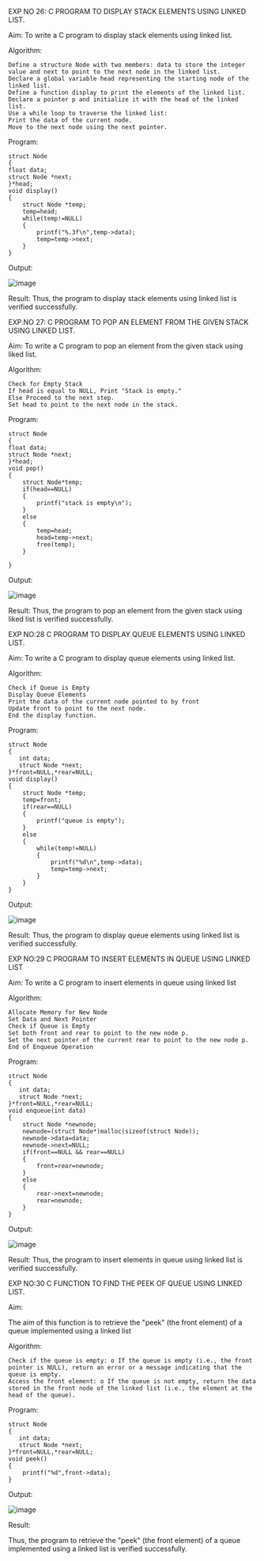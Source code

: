 EXP NO 26: C PROGRAM TO DISPLAY STACK ELEMENTS USING LINKED LIST.

Aim: To write a C program to display stack elements using linked list.

Algorithm:
```
Define a structure Node with two members: data to store the integer value and next to point to the next node in the linked list.
Declare a global variable head representing the starting node of the linked list.
Define a function display to print the elements of the linked list.
Declare a pointer p and initialize it with the head of the linked list.
Use a while loop to traverse the linked list:
Print the data of the current node.
Move to the next node using the next pointer.
```
Program:
```
struct Node   
{  
float data;  
struct Node *next;  
}*head;  
void display()  
{  
    struct Node *temp;
    temp=head;
    while(temp!=NULL)
    {
        printf("%.3f\n",temp->data);
        temp=temp->next;
    }
}
```

Output:

![image](https://github.com/user-attachments/assets/4fe3bf47-e98a-4192-8684-df6b173760a0)

Result: Thus, the program to display stack elements using linked list is verified successfully.

EXP.NO 27: C PROGRAM TO POP AN ELEMENT FROM THE GIVEN STACK USING LINKED LIST.

Aim: To write a C program to pop an element from the given stack using liked list.

Algorithm:
```
Check for Empty Stack
If head is equal to NULL, Print "Stack is empty."
Else Proceed to the next step.
Set head to point to the next node in the stack.
```
Program:
```
struct Node   
{  
float data;  
struct Node *next;  
}*head;  
void pop()
{
    struct Node*temp;
    if(head==NULL)
    {
        printf("stack is empty\n");
    }
    else
    {
        temp=head;
        head=temp->next;
        free(temp);
    }
    
}
```
Output:

![image](https://github.com/user-attachments/assets/0fb0f6d5-3311-4434-bd85-36ca0c729936)


Result: Thus, the program to pop an element from the given stack using liked list is verified successfully.

EXP NO:28 C PROGRAM TO DISPLAY QUEUE ELEMENTS USING LINKED LIST. 

Aim: To write a C program to display queue elements using linked list. 

Algorithm:
```
Check if Queue is Empty
Display Queue Elements
Print the data of the current node pointed to by front
Update front to point to the next node.
End the display function.
```
Program:
```
struct Node
{
   int data;
   struct Node *next;
}*front=NULL,*rear=NULL;
void display()
{
    struct Node *temp;
    temp=front;
    if(rear==NULL)
    {
        printf("queue is empty");
    }
    else
    {
        while(temp!=NULL)
        {
            printf("%d\n",temp->data);
            temp=temp->next;
        }
    }
}
```
Output:

![image](https://github.com/user-attachments/assets/b6468b34-bd70-461a-a19a-b14c3a4984cb)

Result: Thus, the program to display queue elements using linked list is verified successfully.

EXP NO:29 C PROGRAM TO INSERT ELEMENTS IN QUEUE USING LINKED LIST

Aim: To write a C program to insert elements in queue using linked list

Algorithm:
```
Allocate Memory for New Node
Set Data and Next Pointer
Check if Queue is Empty
Set both front and rear to point to the new node p.
Set the next pointer of the current rear to point to the new node p.
End of Enqueue Operation
```
Program:
```
struct Node
{
   int data;
   struct Node *next;
}*front=NULL,*rear=NULL;
void enqueue(int data)
{
    struct Node *newnode;
    newnode=(struct Node*)malloc(sizeof(struct Node));
    newnode->data=data;
    newnode->next=NULL;
    if(front==NULL && rear==NULL)
    {
        front=rear=newnode;
    }
    else
    {
        rear->next=newnode;
        rear=newnode;
    }
}
```
Output:

![image](https://github.com/user-attachments/assets/988c02a6-5635-49b0-aee8-44781bb82cb1)


Result: Thus, the program to insert elements in queue using linked list is verified successfully.

EXP NO:30 C FUNCTION TO FIND THE PEEK OF QUEUE USING LINKED LIST.

Aim:

The aim of this function is to retrieve the "peek" (the front element) of a queue implemented using a linked list

Algorithm:
```
Check if the queue is empty: o If the queue is empty (i.e., the front pointer is NULL), return an error or a message indicating that the queue is empty.
Access the front element: o If the queue is not empty, return the data stored in the front node of the linked list (i.e., the element at the head of the queue).
```
Program:
```
struct Node
{
   int data;
   struct Node *next;
}*front=NULL,*rear=NULL;
void peek()
{
    printf("%d",front->data);
}
```

Output:

![image](https://github.com/user-attachments/assets/caa743c6-5fc6-4c76-80a4-8df0fed3672a)

Result:

Thus, the program to retrieve the "peek" (the front element) of a queue implemented using a linked list is verified successfully.
